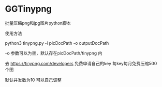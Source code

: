 # GGTinypng
批量压缩png和jpg图片python脚本

使用方法

python3 tinypng.py -i picDocPath -o outputDocPath

 -o 参数可以为空，默认存在picDocPath/tinypng 内

去 https://tinypng.com/developers 免费申请自己的key 每key每月免费压缩500个图

默认并发数为10 可以自己调整
